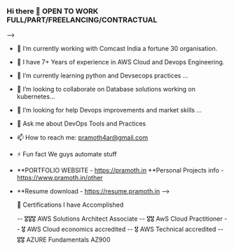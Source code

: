 ### Hi there 👋 OPEN TO WORK FULL/PART/FREELANCING/CONTRACTUAL
-->
- 🔭 I’m currently working with Comcast India  a fortune 30 organisation.
- 💬 I have 7+ Years of experience in AWS Cloud and Devops Engineering.
- 🌱 I’m currently learning python and Devsecops practices ...
- 👯 I’m looking to collaborate on Database solutions working on kubernetes...
- 🤔 I’m looking for help Devops improvements and market skills ...
- 💬 Ask me about DevOps Tools and Practices
- 📫 How to reach me: pramoth4ar@gmail.com
- ⚡ Fun fact We guys automate stuff

- **PORTFOLIO WEBSITE - https://pramoth.in **Personal Projects info - https://www.pramoth.in/other
- **Resume download - https://resume.pramoth.in
-->

  🧾 Certifications I have Accomplished

  -- 🎖🎖🎖 AWS Solutions Architect Associate
  -- 🎖🎖 AwS Cloud Practitioner
  -- 🎖 AWS Cloud economics accredited
  -- 🎖 AWS Technical accredited
  -- 🎖🎖 AZURE Fundamentals AZ900
